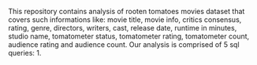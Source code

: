 This repository contains analysis of rooten tomatoes movies dataset that covers such informations like: 
movie title, movie info, critics consensus, rating, genre, directors, writers, cast, release date, runtime in minutes, 
studio name, tomatometer status, tomatometer rating, tomatometer count, audience rating and audience count. 
Our analysis is comprised of 5 sql queries:
 1. 
